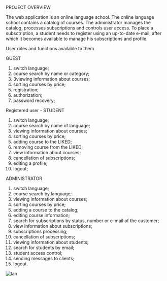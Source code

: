PROJECT OVERVIEW

 The web application is an online language school. The online language school contains a catalog of courses. The administrator manages the catalog, processes subscriptions and controls user access. To place a subsctription, a student needs to register using an up-to-date e-mail, after which it becomes available to manage his subscriptions and profile.

User roles and functions available to them

   GUEST

 1. switch language;
 2. course search by name or category;
 3. 3viewing information about courses;
 4. sorting courses by price;
 5. registration;
 6. authorization;
 7. password recovery;
 
 Registered user - STUDENT

 1. switch language;
 2. course search by name of language;
 3. viewing information about courses;
 4. sorting courses by price;
 5. adding course to the LIKED;
 6. removing course from the LIKED;
 7. view information about courses;
 8. cancellation of subscriptions;
 9. editing a profile;
 10. logout;

   ADMINISTRATOR

 1. switch language;
 2. course search by language;
 3. viewing information about courses;
 4. sorting courses by price;
 5. adding a course to the catalog;
 6. editing course information;
 7. search for subscriptions by status, number or e-mail of the customer;
 8. view information about subscriptions;
 9. subscriptions processing;
 10. cancellation of subscriptions;
 11. viewing information about students;
 12. search for students by email;
 13. student access control;
 14. sending messages to clients;
 15. logout.

![lan](https://user-images.githubusercontent.com/74658924/139651031-de2c94ef-134f-48fd-a353-ce10fcbc8ef6.png)

